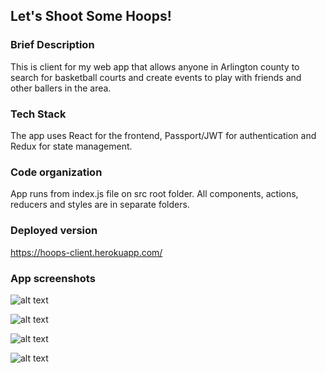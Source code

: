 ## Let's Shoot Some Hoops!

### Brief Description
This is client for my web app that allows anyone in Arlington county to search for basketball courts and create events to play with friends and other ballers in the area.

### Tech Stack
The app uses React for the frontend, Passport/JWT for authentication and Redux for state management.

### Code organization
App runs from index.js file on src root folder. All components, actions, reducers and styles are in separate folders. 

### Deployed version
https://hoops-client.herokuapp.com/

### App screenshots

![alt text][mainpage]

[mainpage]: https://s3.us-east-2.amazonaws.com/hoops-dannny/Screen+Shot+2018-08-17+at+16.20.53.png "Mainpage"

![alt text][courts]

[courts]: https://s3.us-east-2.amazonaws.com/hoops-dannny/Screen+Shot+2018-08-17+at+16.21.17.png "Courts page"

![alt text][court]

[court]: https://s3.us-east-2.amazonaws.com/hoops-dannny/Screen+Shot+2018-08-17+at+16.21.41.png "Single Court"

![alt text][event]

[event]: https://s3.us-east-2.amazonaws.com/hoops-dannny/Screen+Shot+2018-08-17+at+16.22.36.png "Single Event"

